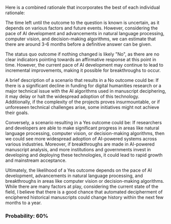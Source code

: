 Here is a combined rationale that incorporates the best of each individual rationale:

The time left until the outcome to the question is known is uncertain, as it depends on various factors and future events. However, considering the pace of AI development and advancements in natural language processing, computer vision, and decision-making algorithms, we can estimate that there are around 3-6 months before a definitive answer can be given.

The status quo outcome if nothing changed is likely "No", as there are no clear indicators pointing towards an affirmative response at this point in time. However, the current pace of AI development may continue to lead to incremental improvements, making it possible for breakthroughs to occur.

A brief description of a scenario that results in a No outcome could be: If there is a significant decline in funding for digital humanities research or a major technical issue with the AI algorithms used in manuscript deciphering, it may delay or halt the widespread adoption of this technology. Additionally, if the complexity of the projects proves insurmountable, or if unforeseen technical challenges arise, some initiatives might not achieve their goals.

Conversely, a scenario resulting in a Yes outcome could be: If researchers and developers are able to make significant progress in areas like natural language processing, computer vision, or decision-making algorithms, then we could see more widespread adoption of AI-powered systems across various industries. Moreover, if breakthroughs are made in AI-powered manuscript analysis, and more institutions and governments invest in developing and deploying these technologies, it could lead to rapid growth and mainstream acceptance.

Ultimately, the likelihood of a Yes outcome depends on the pace of AI development, advancements in natural language processing, and breakthroughs in areas like computer vision or decision-making algorithms. While there are many factors at play, considering the current state of the field, I believe that there is a good chance that automated decipherment of enciphered historical manuscripts could change history within the next few months to a year.

### Probability: 60%